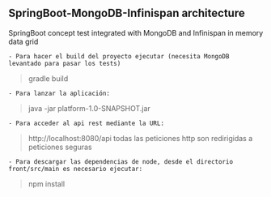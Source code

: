 ## SpringBoot-MongoDB-Infinispan architecture

SpringBoot concept test integrated with MongoDB and Infinispan in memory data grid

	- Para hacer el build del proyecto ejecutar (necesita MongoDB levantado para pasar los tests)
		
> gradle build
		
	- Para lanzar la aplicación:
		
> java -jar platform-1.0-SNAPSHOT.jar
			
	- Para acceder al api rest mediante la URL:
		
> http://localhost:8080/api todas las peticiones http son redirigidas a peticiones seguras
		
	- Para descargar las dependencias de node, desde el directorio front/src/main es necesario ejecutar:
	
> npm install